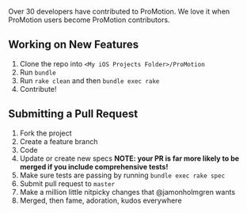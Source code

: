 Over 30 developers have contributed to ProMotion. We love it when ProMotion users become ProMotion contributors.

## Working on New Features

1. Clone the repo into `<My iOS Projects Folder>/ProMotion`
3. Run `bundle`
4. Run `rake clean` and then `bundle exec rake`
5. Contribute!

## Submitting a Pull Request

1. Fork the project
2. Create a feature branch
3. Code
4. Update or create new specs **NOTE: your PR is far more likely to be merged if you include comprehensive tests!**
5. Make sure tests are passing by running `bundle exec rake spec`
6. Submit pull request to `master`
7. Make a million little nitpicky changes that @jamonholmgren wants
8. Merged, then fame, adoration, kudos everywhere
